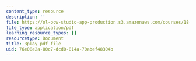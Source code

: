 ```yaml
---
content_type: resource
description: ''
file: https://ol-ocw-studio-app-production.s3.amazonaws.com/courses/18-01sc-single-variable-calculus-fall-2010/76e08e2a80c7dcd0814a70abef48304b_kCPVBl953eY.pdf
file_type: application/pdf
learning_resource_types: []
resourcetype: Document
title: 3play pdf file
uid: 76e08e2a-80c7-dcd0-814a-70abef48304b
---
```

